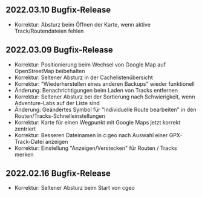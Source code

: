 ## 2022.03.10 Bugfix-Release

- Korrektur: Absturz beim Öffnen der Karte, wenn aktive Track/Routendateien fehlen

## 2022.03.09 Bugfix-Release

- Korrektur: Positionierung beim Wechsel von Google Map auf OpenStreetMap beibehalten
- Korrektur: Seltener Absturz in der Cachelistenübersicht
- Korrektur: "Wiederherstellen eines anderen Backups" wieder funktionell
- Änderung: Benachrichtigungen beim Laden von Tracks entfernen
- Korrektur: Seltener Absturz bei der Sortierung nach Schwierigkeit, wenn Adventure-Labs auf der Liste sind
- Änderung: Geändertes Symbol für "Individuelle Route bearbeiten" in den Routen/Tracks-Schnelleinstellungen
- Korrektur: Karte für einen Wegpunkt mit Google Maps jetzt korrekt zentriert
- Korrektur: Besseren Dateinamen in c:geo nach Auswahl einer GPX-Track-Datei anzeigen
- Korrektur: Einstellung "Anzeigen/Verstecken" für Routen / Tracks merken

## 2022.02.16 Bugfix-Release

- Korrektur: Seltener Absturz beim Start von cgeo

